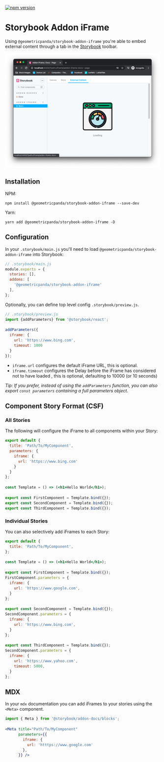 [![npm version](https://badge.fury.io/js/%40geometricpanda%2Fstorybook-addon-iframe.svg)](https://www.npmjs.com/package/@geometricpanda/storybook-addon-iframe)

# Storybook Addon iFrame

Using `@geometricpanda/storybook-addon-iframe` you're able to embed external content through a
tab in the [Storybook](https://storybook.js.org) toolbar.

![Screenshot of Storybook](https://github.com/geometricpanda/geometricpanda/blob/main/libs/storybook-addon-iframe/media/screenshot.png?raw=true)


## Installation

NPM:
```shell
npm install @geometricpanda/storybook-addon-iframe --save-dev
```

Yarn:
```shell
yarn add @geometricpanda/storybook-addon-iframe -D
```

## Configuration

In your `.storybook/main.js` you'll need to load `@geometricpanda/storybook-addon-iframe` into Storybook:

```js
// .storybook/main.js
module.exports = {
  stories: [],
  addons: [
    '@geometricpanda/storybook-addon-iframe'
  ],
};
```

Optionally, you can define top level config `.storybook/preview.js`.

```js
// .storybook/preview.js
import {addParameters} from '@storybook/react';

addParameters({
  iframe: {
    url: 'https://www.bing.com',
    timeout: 1000
  }
});
```

- `iframe.url` configures the default iFrame URL, this is optional.
- `iframe.timeout` configures the Delay before the iFrame has considered not to have loaded , this is optional, defaulting to 10000 (or 10 seconds)

_Tip: If you prefer, instead of using the `addParameters` function, you can also
export `const parameters` containing a full parameters object._


## Component Story Format (CSF)

### All Stories

The following will configure the iFrame to all components within your Story:

```jsx
export default {
  title: 'Path/To/MyComponent',
  parameters: {
    iframe: {
      url: 'https://www.bing.com'
    }
  }
};

const Template = () => (<h1>Hello World</h1>);

export const FirstComponent = Template.bind({});
export const SecondComponent = Template.bind({});
export const ThirdComponent = Template.bind({});
```

### Individual Stories

You can also selectively add iFrames to each Story:

```jsx
export default {
  title: 'Path/To/MyComponent',
};

const Template = () => (<h1>Hello World</h1>);

export const FirstComponent = Template.bind({});
FirstComponent.parameters = {
  iframe: {
    url: 'https://www.google.com',
  }
};

export const SecondComponent = Template.bind({});
SecondComponent.parameters = {
  iframe: {
    url: 'https://www.bing.com',
  }
};

export const ThirdComponent = Template.bind({});
SecondComponent.parameters = {
  iframe: {
    url: 'https://www.yahoo.com',
    timeout: 5000,
  }
};
```

## MDX

In your `mdx` documentation you can add iFrames to your stories
using the `<Meta>` component.

```jsx
import { Meta } from '@storybook/addon-docs/blocks';

<Meta title="Path/To/MyComponent"
      parameters={{
        iframe: {
          url: 'htttps://www.google.com'
        },
      }} />
```
